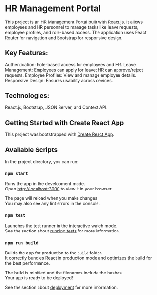 # HR Management Portal

This project is an HR Management Portal built with React.js. It allows employees and HR personnel to manage tasks like leave requests, employee profiles, and role-based access. The application uses React Router for navigation and Bootstrap for responsive design.

## Key Features:
Authentication: Role-based access for employees and HR.
Leave Management: Employees can apply for leave; HR can approve/reject requests.
Employee Profiles: View and manage employee details.
Responsive Design: Ensures usability across devices.

## Technologies:
React.js, Bootstrap, JSON Server, and Context API.


## Getting Started with Create React App

This project was bootstrapped with [Create React App](https://github.com/facebook/create-react-app).

## Available Scripts

In the project directory, you can run:

### `npm start`

Runs the app in the development mode.\
Open [http://localhost:3000](http://localhost:3000) to view it in your browser.

The page will reload when you make changes.\
You may also see any lint errors in the console.

### `npm test`

Launches the test runner in the interactive watch mode.\
See the section about [running tests](https://facebook.github.io/create-react-app/docs/running-tests) for more information.

### `npm run build`

Builds the app for production to the `build` folder.\
It correctly bundles React in production mode and optimizes the build for the best performance.

The build is minified and the filenames include the hashes.\
Your app is ready to be deployed!

See the section about [deployment](https://facebook.github.io/create-react-app/docs/deployment) for more information.



